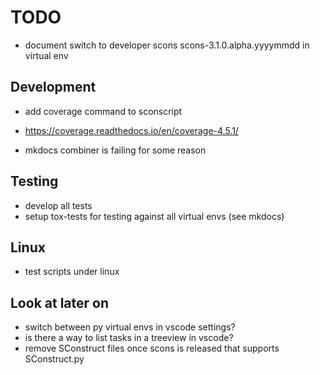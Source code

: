 # TODO

  * document switch to developer scons scons-3.1.0.alpha.yyyymmdd in virtual env


## Development

  * add coverage command to sconscript
  * https://coverage.readthedocs.io/en/coverage-4.5.1/

  * mkdocs combiner is failing for some reason



## Testing

  * develop all tests
  * setup tox-tests for testing against all virtual envs (see mkdocs)


## Linux

  * test scripts under linux


## Look at later on

  * switch between py virtual envs in vscode settings?
  * is there a way to list tasks in a treeview in vscode?
  * remove SConstruct files once scons is released that supports SConstruct.py
